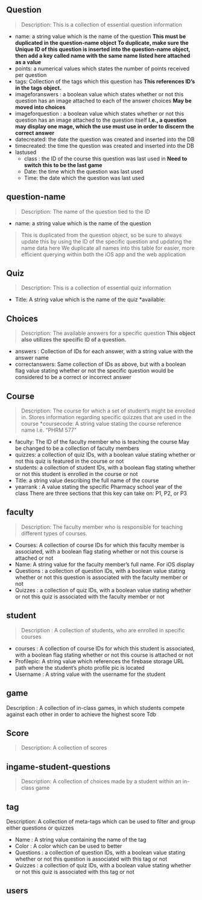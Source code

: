 ## Question
>Description: This is a collection of essential question information

* name: a string value which is the name of the question
**This must be duplicated in the question-name object**
**To duplicate, make sure the Unique ID of this question is inserted into the question-name object, then add a key called name with the same name listed here attached as a value**
* points: a numerical values which states the number of points received per question
* tags: Collection of the tags which this question has
**This references ID’s in the tags object.**
* imageforanswers : a boolean value which states whether or not this question has an image attached to each of the answer choices
**May be moved into choices**
* imageforquestion : a boolean value which states whether or not this question has an image attached to the question itself
**I.e., a question may display one mage, which the use must use in order to discern the correct answer**
* datecreated: the date the question was created and inserted into the DB
* timecreated: the time the question was created and inserted into the DB
* lastused
  * class : the ID of the course this question was last used in
  **Need to switch this to be the last game**
  * Date: the time which the question was last used
  * Time: the date which the question was last used
## question-name
>Description: The name of the question tied to the ID
* name: a string value which is the name of the question
>This is duplicated from the question object, so be sure to always update this by using the ID of the specific question and updating the name data here
>We duplicate all names into this table for easier, more efficient querying within both the iOS app and the web application
## Quiz
>Description: This is a collection of essential quiz information
* Title: A string value which is the name of the quiz
*available:
## Choices
>Description: The available answers for a specific question
**This object also utilizes the specific ID of a question.**
* answers : Collection of IDs for each answer, with a string value with the answer name
* correctanswers: Same collection of IDs as above, but with a boolean flag value stating whether or not the specific question would be considered to be a correct or incorrect answer
## Course
>Description: The course for which a set of student’s might be enrolled in. Stores information regarding specific quizzes that are used in the course
*coursecode: A string value stating the course reference name
I.e. “PHRM 577”
* faculty: The ID of the faculty member who is teaching the course
May be changed to be a collection of faculty members
* quizzes: a collection of quiz IDs, with a boolean value stating whether or not this quiz is featured in the course or not
* students: a collection of student IDs, with a boolean flag stating whether or not this student is enrolled in the course or not
* Title: a string value describing the full name of the course
* yearrank : A value stating the specific Pharmacy school year of the class
There are three sections that this key can take on: P1, P2, or P3
## faculty
>Description: The faculty member who is responsible for teaching different types of courses. 
* Courses: A collection of course IDs for which this faculty member is associated, with a boolean flag stating whether or not this course is attached or not
* Name: A string value for the faculty member’s full name. 
For iOS display
* Questions :  a collection of question IDs, with a boolean value stating whether or not this question is associated with the faculty member or not
* Quizzes : a collection of quiz IDs, with a boolean value stating whether or not this quiz is associated with the faculty member or not
## student
>Description : A collection of students, who are enrolled in specific courses
* courses : A collection of course IDs for which this student is associated, with a boolean flag stating whether or not this course is attached or not
* Profilepic: A string value which references the firebase storage URL path where the student’s photo profile pic is located
* Username : A string value with the username for the student
## game
Description : A collection of in-class games, in which students compete against each other in order to achieve the highest score
Tdb
## Score
>Description: A collection of scores 
## ingame-student-questions
>Description: A collection of choices made by a student within an in-class game
## tag
Description: A collection of meta-tags which can be used to filter and group either questions or quizzes
* Name : A string value containing the name of the tag
* Color : A color which can be used to better
* Questions : a collection of question IDs, with a boolean value stating whether or not this question is associated with this tag or not
* Quizzes : a collection of quiz IDs, with a boolean value stating whether or not this quiz is associated with this tag or not
## users
